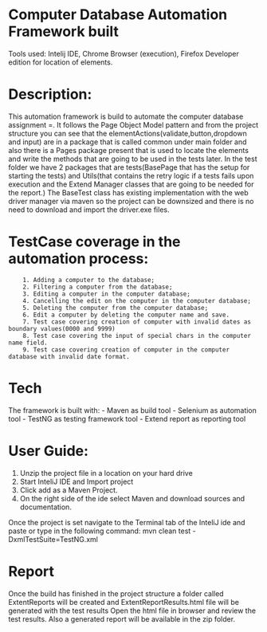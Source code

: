 # Computer Database Automation Framework built

Tools used: Intelij IDE, Chrome Browser (execution), Firefox Developer edition for location of elements.


# Description:
This automation framework is build to automate the computer database assignment =.
It follows the Page Object Model pattern and from the project structure you can see that the elementActions(validate,button,dropdown and input) are in a package that is called common under main folder 
and also there is a Pages package present that is used to locate the elements and write the methods that are going to be used in the tests later.
In the test folder we have 2 packages that are tests(BasePage that has the setup for starting the tests) and 
Utils(that contains the retry logic if a tests fails upon execution and the Extend Manager classes that are going to be needed for the report.)
The BaseTest class has existing implementation with the web driver manager via maven so the project can be downsized and there is no need to download and import the driver.exe files.

# TestCase coverage in the automation process:
	    1. Adding a computer to the database;
		2. Filtering a computer from the database;
		3. Editing a computer in the computer database;
		4. Cancelling the edit on the computer in the computer database;
		5. Deleting the computer from the computer database;
		6. Edit a computer by deleting the computer name and save.
		7. Test case covering creation of computer with invalid dates as boundary values(0000 and 9999)
		8. Test case covering the input of special chars in the computer name field.
		9. Test case covering creation of computer in the computer database with invalid date format.
		
# Tech
The framework is built with:
	- Maven as build tool
	- Selenium as automation tool
	- TestNG as testing framework tool
	- Extend report as reporting tool
	
# User Guide: 
1. Unzip the project file in a location on your hard drive
2. Start InteliJ IDE and Import project 
3. Click add as a Maven Project.
4. On the right side of the ide select Maven and download sources and documentation.

Once the project is set navigate to the Terminal tab of the InteliJ ide and paste or type in the following command:
mvn clean test -DxmlTestSuite=TestNG.xml

# Report
Once the build has finished in the project structure a folder called ExtentReports will be created and ExtentReportResults.html file will be generated with the test results
Open the html file in browser and review the test results.
Also a generated report will be available in the zip folder.
	